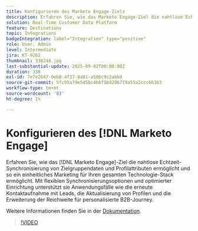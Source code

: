 ```yaml
---
title: Konfigurieren des Marketo Engage-Ziels
description: Erfahren Sie, wie das Marketo Engage-Ziel die nahtlose Echtzeit-Synchronisierung von Zielgruppendaten und Profilattributen ermöglicht, wodurch ein einheitliches Marketing für Ihren gesamten Technologie-Stack ermöglicht wird.
solution: Real-Time Customer Data Platform
feature: Destinations
topic: Integrations
badgeIntegration: label="Integration" type="positive"
role: User, Admin
level: Intermediate
jira: KT-9262
thumbnail: 338248.jpg
last-substantial-update: 2025-09-02T00:00:00Z
duration: 338
exl-id: 7e7e2647-0eb8-4f37-8a91-a506c9c2abb9
source-git-commit: 5fc95a79e545bc4b6f5b92967f9a55a2ccc663b3
workflow-type: tm+mt
source-wordcount: '83'
ht-degree: 1%

---
```


# Konfigurieren des [!DNL Marketo Engage]

Erfahren Sie, wie das [!DNL Marketo Engage]-Ziel die nahtlose Echtzeit-Synchronisierung von Zielgruppendaten und Profilattributen ermöglicht und so ein einheitliches Marketing für Ihren gesamten Technologie-Stack ermöglicht. Mit flexiblen Synchronisierungsoptionen und optimierter Einrichtung unterstützt sie Anwendungsfälle wie die erneute Kontaktaufnahme mit Leads, die Aktualisierung von Profilen und die Erweiterung der Reichweite für personalisierte B2B-Journey.

Weitere Informationen finden Sie in der [Dokumentation](https://experienceleague.adobe.com/en/docs/experience-platform/destinations/catalog/adobe/marketo-engage-connection).

>[!VIDEO](https://video.tv.adobe.com/v/338248?learn=on&enablevpops)

